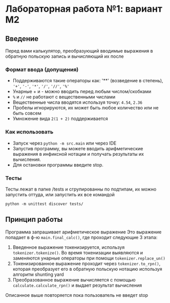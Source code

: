 # Лабораторная работа №1: вариант М2

## Введение
Перед вами калькулятор, преобразующий вводимые выражения в обратную польскую запись и вычисляющий их после
   ### Формат ввода (допущения)
   - Поддерживаются такие операторы как:
       '**' (возведение в степень), `'+'`, `'-'`, `'*'`, `'/'`, `'//'`, `'%'`
   - Унарные + и - можно вводить перед любым числом/скобками
   - `%` и `//` не работают с вещественными числами
   - Вещественные числа вводятся используя точку: `4.54`, `2.36`
   - Пробелы игнорируются, их может быть любое количество или не быть совсем
   - Умножение вида `2(1 + 2)` поддерживается
   ### Как использовать
   - Запуск через `python -m src.main` или через IDE
   - Запустив программу, вы можете вводить арифметические выражения в инфиксной нотации и получать результаты их вычисления.
   - Для остановки программы введите stop.
   ### Тесты
   Тесты лежат в папке /tests и сгрупированны по подтипам, их можно запустить оттуда, или запустить их все командой
   ```shell 
   python -m unittest discover tests/
   ```
## Принцип работы
Программа запрашивает арифметическое выражение 
Это выражение попадает в ф-ю `main.final_calc()`, где проходит следующие 3 этапа:
1. Введенное выражение токенизируется, используя `tokenizer.tokenize()`. Во время токенизации выявляются и заменяются унарные операторы при помощи `tokenizer.replace_un()`
2. Токенизированное выражение проходит через `tokenizer.to_rpn()`, которая преобразует его в обратную польскую нотацию используя алгоритм shunting yard
3. Преобразованное выражение вычисляется с помощью `calculate.calculate_rpn()` и выдает результат вычисления

Описанное выше повторяется пока пользователь не введет stop